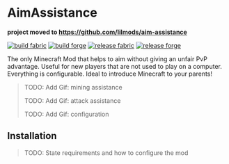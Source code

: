 # AimAssistance

**project moved to https://github.com/lilmods/aim-assistance**

[![build fabric](https://github.com/lilgallon/AimAssistance/actions/workflows/build-fabric.yml/badge.svg?branch=main)](https://github.com/lilgallon/AimAssistance/actions/workflows/build-fabric.yml)
[![build forge](https://github.com/lilgallon/AimAssistance/actions/workflows/build-forge.yml/badge.svg?branch=main)](https://github.com/lilgallon/AimAssistance/actions/workflows/build-forge.yml)
[![release fabric](https://github.com/lilgallon/AimAssistance/actions/workflows/release-fabric.yml/badge.svg?branch=main)](https://github.com/lilgallon/AimAssistance/actions/workflows/release-fabric.yml)
[![release forge](https://github.com/lilgallon/AimAssistance/actions/workflows/release-forge.yml/badge.svg?branch=main)](https://github.com/lilgallon/AimAssistance/actions/workflows/release-forge.yml)

The only Minecraft Mod that helps to aim without giving an unfair PvP advantage. Useful for new players that are not used to play on a computer. Everything is configurable.
Ideal to introduce Minecraft to your parents!

> TODO: Add Gif: mining assistance
> 
> TODO: Add Gif: attack assistance
> 
> TODO: Add Gif: configuration

## Installation

> TODO: State requirements and how to configure the mod
